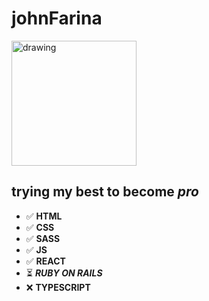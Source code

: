 # johnFarina
<img src="https://c.tenor.com/z4_HKSF6Nx8AAAAM/typing-jim-carrey.gif" alt="drawing" width="200"/>

## trying my best to become ***pro***

- ✅ **HTML**
- ✅ **CSS**
- ✅ **SASS**
- ✅ **JS**
- ✅ **REACT**
- ⏳ ***RUBY ON RAILS***
- ❌ **TYPESCRIPT**

